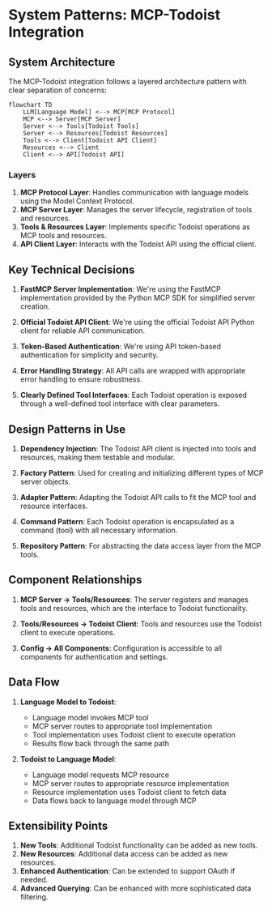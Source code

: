 # System Patterns: MCP-Todoist Integration

## System Architecture

The MCP-Todoist integration follows a layered architecture pattern with clear separation of concerns:

```mermaid
flowchart TD
    LLM[Language Model] <--> MCP[MCP Protocol]
    MCP <--> Server[MCP Server]
    Server <--> Tools[Todoist Tools]
    Server <--> Resources[Todoist Resources]
    Tools <--> Client[Todoist API Client]
    Resources <--> Client
    Client <--> API[Todoist API]
```

### Layers

1. **MCP Protocol Layer**: Handles communication with language models using the Model Context Protocol.
2. **MCP Server Layer**: Manages the server lifecycle, registration of tools and resources.
3. **Tools & Resources Layer**: Implements specific Todoist operations as MCP tools and resources.
4. **API Client Layer**: Interacts with the Todoist API using the official client.

## Key Technical Decisions

1. **FastMCP Server Implementation**: We're using the FastMCP implementation provided by the Python MCP SDK for simplified server creation.

2. **Official Todoist API Client**: We're using the official Todoist API Python client for reliable API communication.

3. **Token-Based Authentication**: We're using API token-based authentication for simplicity and security.

4. **Error Handling Strategy**: All API calls are wrapped with appropriate error handling to ensure robustness.

5. **Clearly Defined Tool Interfaces**: Each Todoist operation is exposed through a well-defined tool interface with clear parameters.

## Design Patterns in Use

1. **Dependency Injection**: The Todoist API client is injected into tools and resources, making them testable and modular.

2. **Factory Pattern**: Used for creating and initializing different types of MCP server objects.

3. **Adapter Pattern**: Adapting the Todoist API calls to fit the MCP tool and resource interfaces.

4. **Command Pattern**: Each Todoist operation is encapsulated as a command (tool) with all necessary information.

5. **Repository Pattern**: For abstracting the data access layer from the MCP tools.

## Component Relationships

1. **MCP Server → Tools/Resources**: The server registers and manages tools and resources, which are the interface to Todoist functionality.

2. **Tools/Resources → Todoist Client**: Tools and resources use the Todoist client to execute operations.

3. **Config → All Components**: Configuration is accessible to all components for authentication and settings.

## Data Flow

1. **Language Model to Todoist**:
   - Language model invokes MCP tool
   - MCP server routes to appropriate tool implementation
   - Tool implementation uses Todoist client to execute operation
   - Results flow back through the same path

2. **Todoist to Language Model**:
   - Language model requests MCP resource
   - MCP server routes to appropriate resource implementation
   - Resource implementation uses Todoist client to fetch data
   - Data flows back to language model through MCP

## Extensibility Points

1. **New Tools**: Additional Todoist functionality can be added as new tools.
2. **New Resources**: Additional data access can be added as new resources.
3. **Enhanced Authentication**: Can be extended to support OAuth if needed.
4. **Advanced Querying**: Can be enhanced with more sophisticated data filtering.
